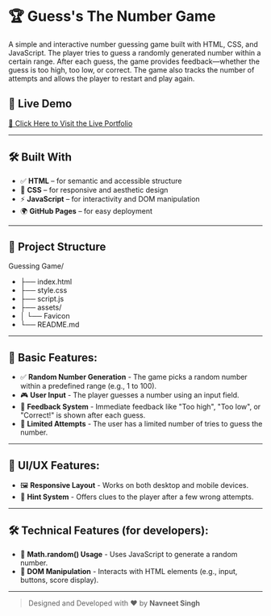 # 🏆 Guess's The Number Game 


A simple and interactive number guessing game built with HTML, CSS, and JavaScript. The player tries to guess a randomly generated number within a certain range. After each guess, the game provides feedback—whether the guess is too high, too low, or correct. The game also tracks the number of attempts and allows the player to restart and play again.


## 🚀 Live Demo


<a href="https://github.com" target="_blank">🔗 [Click Here to Visit the Live Portfolio](https://navneetsinghbhatti.github.io/Guess-Game-/)</a>


---

## 🛠️ Built With

- ✅ **HTML** – for semantic and accessible structure  
- 🎨 **CSS** – for responsive and aesthetic design  
- ⚡ **JavaScript** – for interactivity and DOM manipulation  
- 🌍 **GitHub Pages** – for easy deployment

---

## 📂 Project Structure

Guessing Game/
- ├── index.html
- ├── style.css
- ├── script.js
- ├── assets/
- │ └── Favicon
- └── README.md

---

## 🎯 Basic Features:

- ✅ **Random Number Generation** - The game picks a random number within a predefined range (e.g., 1 to 100).
- 🎮 **User Input** - The player guesses a number using an input field.
- 💬 **Feedback System** - Immediate feedback like "Too high", "Too low", or "Correct!" is shown after each guess.
- 🔄 **Limited Attempts** - The user has a limited number of tries to guess the number.

---

## 🧩 UI/UX Features:

- 🖼️ **Responsive Layout** - Works on both desktop and mobile devices.
- 🧭 **Hint System** - Offers clues to the player after a few wrong attempts.

---

## 🛠️ Technical Features (for developers):

- 🧮 **Math.random() Usage** - Uses JavaScript to generate a random number.
- 🧾 **DOM Manipulation** - Interacts with HTML elements (e.g., input, buttons, score display).
 
---

> Designed and Developed with ❤️ by **Navneet Singh**
